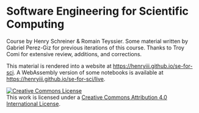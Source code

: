 # Software Engineering for Scientific Computing

Course by Henry Schreiner & Romain Teyssier. Some material written by Gabriel
Perez-Giz for previous iterations of this course. Thanks to Troy Comi for
extensive review, additions, and corrections.

This material is rendered into a website at
<https://henryiii.github.io/se-for-sci>. A WebAssembly version of some notebooks
is available at <https://henryiii.github.io/se-for-sci/live>.

<a rel="license" href="http://creativecommons.org/licenses/by/4.0/"><img alt="Creative Commons License" style="border-width:0" src="https://i.creativecommons.org/l/by/4.0/88x31.png" /></a><br />This
work is licensed under a
<a rel="license" href="http://creativecommons.org/licenses/by/4.0/">Creative
Commons Attribution 4.0 International License</a>.
